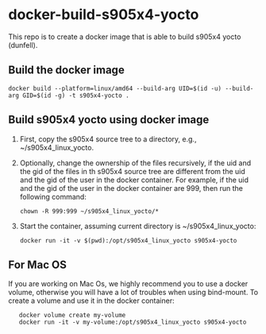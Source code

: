# docker-build-s905x4-yocto

This repo is to create a docker image that is able to build s905x4 yocto (dunfell).

## Build the docker image

```docker build --platform=linux/amd64 --build-arg UID=$(id -u) --build-arg GID=$(id -g) -t s905x4-yocto .```

## Build s905x4 yocto using docker image

1. First, copy the s905x4 source tree to a directory, e.g., ~/s905x4_linux_yocto.

2. Optionally, change the ownership of the files recursively, if the uid and the gid of the files in th s905x4 source tree are different from the uid and the gid of the user in the docker container. For example, if the uid and the gid of the user in the docker container are 999, then run the following command:

   ```chown -R 999:999 ~/s905x4_linux_yocto/*```

3. Start the container, assuming current directory is ~/s905x4_linux_yocto:

   ```docker run -it -v $(pwd):/opt/s905x4_linux_yocto s905x4-yocto```

## For Mac OS
If you are working on Mac Os, we highly recommend you to use a docker volume, otherwise you will have a lot of troubles when using bind-mount. To create a volume and use it in the docker container:

   ```
      docker volume create my-volume
      docker run -it -v my-volume:/opt/s905x4_linux_yocto s905x4-yocto
   ```

